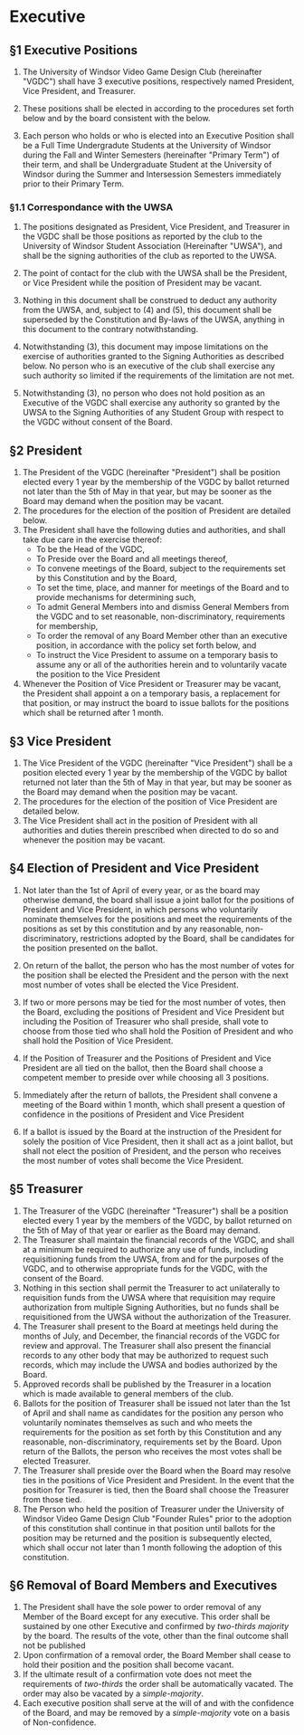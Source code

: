 # Executive

## §1 Executive Positions

1. The University of Windsor Video Game Design Club (hereinafter "VGDC") shall have 3 executive positions, respectively named President, Vice President, and Treasurer.

2. These positions shall be elected in according to the procedures set forth below and by the board consistent with the below. 

3. Each person who holds or who is elected into an Executive Position shall be a Full Time Undergradute Students at the University of Windsor during the Fall and Winter Semesters (hereinafter "Primary Term") of their term, and shall be Undergraduate Student at the University of Windsor during the Summer and Intersession Semesters immediately prior to their Primary Term.

### §1.1 Correspondance with the UWSA

1. The positions designated as President, Vice President, and Treasurer in the VGDC shall be those positions as reported by the club to the University of Windsor Student Association (Hereinafter "UWSA"),
  and shall be the signing authorities of the club as reported to the UWSA.

2. The point of contact for the club with the UWSA shall be the President, or Vice President while the position of President may be vacant. 

3. Nothing in this document shall be construed to deduct any authority from the UWSA, and, subject to (4) and (5), this document shall be superseded by the Constitution and By-laws of the UWSA, anything in this document to the contrary notwithstanding. 

4. Notwithstanding (3), this document may impose limitations on the exercise of authorities granted to the Signing Authorities as described below. No person who is an executive of the club shall exercise any such authority so limited if the requirements of the limitation are not met.

5. Notwithstanding (3), no person who does not hold position as an Executive of the VGDC shall exercise any authority so granted by the UWSA to the Signing Authorities of any Student Group with respect to the VGDC without consent of the Board.

## §2 President

1. The President of the VGDC (hereinafter "President") shall be position elected every 1 year by the membership of the VGDC by ballot returned not later than the 5th of May in that year, but may be sooner as the Board may demand when the position may be vacant. 
2. The procedures for the election of the position of President are detailed below.
3. The President shall have the following duties and authorities, and shall take due care in the exercise thereof:
    - To be the Head of the VGDC,
    - To Preside over the Board and all meetings thereof,
    - To convene meetings of the Board, subject to the requirements set by this Constitution and by the Board,
    - To set the time, place, and manner for meetings of the Board and to provide mechanisms for determining such,
    - To admit General Members into and dismiss General Members from the VGDC and to set reasonable, non-discriminatory, requirements for membership,
    - To order the removal of any Board Member other than an executive position, in accordance with the policy set forth below, and
    - To instruct the Vice President to assume on a temporary basis to assume any or all of the authorities herein and to voluntarily vacate the position to the Vice President
4. Whenever the Position of Vice President or Treasurer may be vacant, the President shall appoint a on a temporary basis, a replacement for that position, or may instruct the board to issue ballots for the positions which shall be returned after 1 month. 

## §3 Vice President

1. The Vice President of the VGDC (hereinafter "Vice President") shall be a position elected every 1 year by the membership of the VGDC by ballot returned not later than the 5th of May in that year, but may be sooner as the Board may demand when the position may be vacant. 
2. The procedures for the election of the position of Vice President are detailed below.
3. The Vice President shall act in the position of President with all authorities and duties therein prescribed when directed to do so and whenever the position may be vacant. 


## §4 Election of President and Vice President

1. Not later than the 1st of April of every year, or as the board may otherwise demand, the board shall issue a joint ballot for the positions of President and Vice President, in which persons who voluntarily nominate themselves for the positions and meet the requirements of the positions as set by this constitution and by any reasonable, non-discriminatory, restrictions adopted by the Board, shall be candidates for the position presented on the ballot. 

2. On return of the ballot, the person who has the most number of votes for the position shall be elected the President and the person with the next most number of votes shall be elected the Vice President. 
3. If two or more persons may be tied for the most number of votes, then the Board, excluding the positions of President and Vice President but including the Position of Treasurer who shall preside, shall vote to choose from those tied who shall hold the Position of President and who shall hold the Position of Vice President. 
4. If the Position of Treasurer and the Positions of President and Vice President are all tied on the ballot, then the Board shall choose a competent member to preside over while choosing all 3 positions.
5. Immediately after the return of ballots, the President shall convene a meeting of the Board within 1 month, which shall present a question of confidence in the positions of President and Vice President
6. If a ballot is issued by the Board at the instruction of the President for solely the position of Vice President, then it shall act as a joint ballot, but shall not elect the position of President, and the person who receives the most number of votes shall become the Vice President.

## §5 Treasurer


1. The Treasurer of the VGDC (hereinafter "Treasurer") shall be a position elected every 1 year by the members of the VGDC, by ballot returned on the 5th of May of that year or earlier as the Board may demand. 
2. The Treasurer shall maintain the financial records of the VGDC, and shall at a minimum be required to authorize any use of funds, including
 requisitioning funds from the UWSA, from and for the purposes of the VGDC, and to otherwise appropriate funds for the VGDC, with the consent of the Board.
3. Nothing in this section shall permit the Treasurer to act unilaterally to requisition funds from the UWSA where that requisition may require authorization from multiple Signing Authorities, but no funds shall be requisitioned from the UWSA without the authorization of the Treasurer. 
4. The Treasurer shall present to the Board at meetings held during the months of July, and December, the financial records of the VGDC for review and approval. The Treasurer shall also present the financial records to any other body that may be authorized to request such records, which may include the UWSA and bodies authorized by the Board. 
5. Approved records shall be published by the Treasurer in a location which is made available to general members of the club.
6. Ballots for the position of Treasurer shall be issued not later than the 1st of April and shall name as candidates for the position any person who voluntarily nominates themselves as such and who meets the requirements for the position as set forth by this Constitution and any reasonable, non-discriminatory, requirements set by the Board. Upon return of the Ballots, the person who receives the most votes shall be elected Treasurer.
7. The Treasurer shall preside over the Board when the Board may resolve ties in the positions of Vice President and President. In the event that the position for Treasurer is tied, then the Board shall choose the Treasurer from those tied.
8. The Person who held the position of Treasurer under the University of Windsor Video Game Design Club "Founder Rules" prior to the adoption of this constitution shall continue in that position until ballots for the position may be returned and the position is subsequently elected, which shall occur not later than 1 month following the adoption of this constitution.


## §6 Removal of Board Members and Executives

1. The President shall have the sole power to order removal of any Member of the Board except for any executive. This order shall be sustained by one other Executive and confirmed by *two-thirds majority* by the board. The results of the vote, other than the final outcome shall not be published
2. Upon confirmation of a removal order, the Board Member shall cease to hold their position and the position shall become vacant. 
3. If the ultimate result of a confirmation vote does not meet the requirements of *two-thirds* the order shall be automatically vacated. The order may also be vacated by a *simple-majority*. 
4. Each executive position shall serve at the will of and with the confidence of the Board, and may be removed by a *simple-majority* vote on a basis of Non-confidence. 
